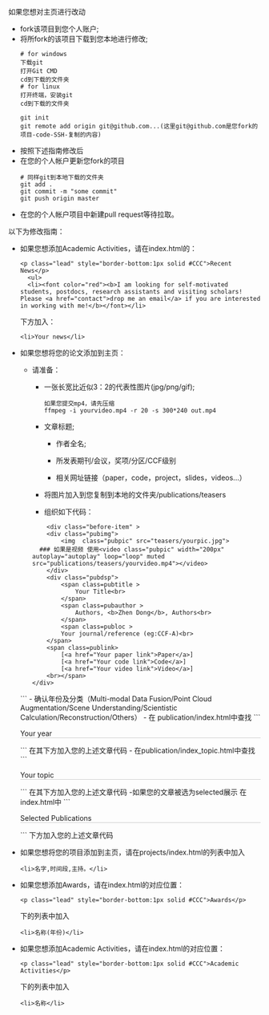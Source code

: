 如果您想对主页进行改动
- fork该项目到您个人账户;
- 将所fork的该项目下载到您本地进行修改;
  ```
  # for windows
  下载git
  打开Git CMD
  cd到下载的文件夹
  # for linux
  打开终端，安装git
  cd到下载的文件夹

  git init
  git remote add origin git@github.com...(这里git@github.com是您fork的项目-code-SSH-复制的内容)
  ```
- 按照下述指南修改后
- 在您的个人帐户更新您fork的项目
  ```
  # 同样git到本地下载的文件夹
  git add .
  git commit -m "some commit"
  git push origin master
  ```
- 在您的个人帐户项目中新建pull request等待拉取。

以下为修改指南：
- 如果您想添加Academic Activities，请在index.html的：
  ```
  <p class="lead" style="border-bottom:1px solid #CCC">Recent News</p>
	<ul>
	<li><font color="red"><b>I am looking for self-motivated students, postdocs, research assistants and visiting scholars! Please <a href="contact">drop me an email</a> if you are interested in working with me!</b></font></li>
  ```
  下方加入：
  ```
  <li>Your news</li>
  ```

- 如果您想将您的论文添加到主页：
  - 请准备：
    - 一张长宽比近似3：2的代表性图片(jpg/png/gif);
    
      ```
      如果您提交mp4，请先压缩
      ffmpeg -i yourvideo.mp4 -r 20 -s 300*240 out.mp4
      ```
    
    - 文章标题;
    
	  - 作者全名;
	  
	  - 所发表期刊/会议，奖项/分区/CCF级别
	  
	  - 相关网址链接（paper，code，project，slides，videos...）
	- 将图片加入到您复制到本地的文件夹/publications/teasers
	- 组织如下代码：
	```
		<div class="before-item" >
		<div class="pubimg">
			<img  class="pubpic" src="teasers/yourpic.jpg">
      ### 如果是视频 使用<video class="pubpic" width="200px" autoplay="autoplay" loop="loop" muted src="publications/teasers/yourvideo.mp4"></video>
		</div>
		<div class="pubdsp">
			<span class=pubtitle > 
				Your Title<br>
			</span>
			<span class=pubauthor > 
				Authors, <b>Zhen Dong</b>, Authors<br>
			</span>
			<span class=publoc > 
  			Your journal/reference (eg:CCF-A)<br>
  		</span>
  		<span class=publink>
  			[<a href="Your paper link">Paper</a>]
  			[<a href="Your code link">Code</a>]
  			[<a href="Your video link">Video</a>]
  		<br></span>
  	</div>
  </div>
  ```
  - 确认年份及分类（Multi-modal Data Fusion/Point Cloud Augmentation/Scene Understanding/Scientistic Calculation/Reconstruction/Others）
  - 在 publication/index.html中查找
    ```
    <p class="lead" style="border-bottom:1px solid #CCC">Your year</p>
    ```
    在其下方加入您的上述文章代码
  - 在publication/index_topic.html中查找
    ```
  <p class="lead" style="border-bottom:1px solid #CCC">Your topic</p>
    ```
    在其下方加入您的上述文章代码
  -如果您的文章被选为selected展示
    在index.html中
    ```
    <p class="lead" style="border-bottom:1px solid #CCC">Selected Publications</p>
    ```
    下方加入您的上述文章代码
  
- 如果您想将您的项目添加到主页，请在projects/index.html的列表中加入
  ```
  <li>名字,时间段,主持。</li>
  ```

- 如果您想添加Awards，请在index.html的对应位置：
  ```
  <p class="lead" style="border-bottom:1px solid #CCC">Awards</p>
  ```
  下的列表中加入
  ```
  <li>名称(年份)</li>
  ```

- 如果您想添加Academic Activities，请在index.html的对应位置：
  ```
  <p class="lead" style="border-bottom:1px solid #CCC">Academic Activities</p>
  ```
  下的列表中加入
  ```
  <li>名称</li>
  ```